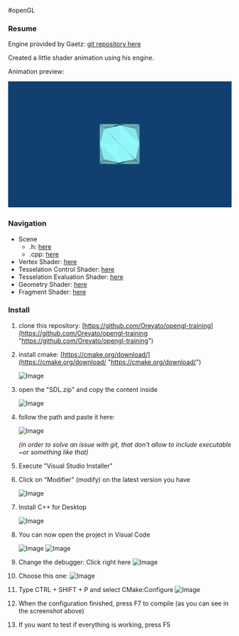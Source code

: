 #openGL 

### Resume

Engine provided by Gaetz: [git repository here](https://github.com/Gaetz/opengl-training)

Created a little shader animation using his engine.

Animation preview:

![Image](https://github.com/Oreyato/opengl-training/blob/MarieTheory/cube.gif)

### Navigation 

- Scene
    - .h: [here](https://github.com/Oreyato/opengl-training/blob/MarieTheory/AdvancedOpenGL/src/game/Scene_030_Test.h "https://github.com/Oreyato/opengl-training/blob/MarieTheory/AdvancedOpenGL/src/game/Scene_030_Test.h")
    - .cpp: [here](https://github.com/Oreyato/opengl-training/blob/MarieTheory/AdvancedOpenGL/src/game/Scene_030_Test.cpp "https://github.com/Oreyato/opengl-training/blob/MarieTheory/AdvancedOpenGL/src/game/Scene_030_Test.cpp")
- Vertex Shader: [here](https://github.com/Oreyato/opengl-training/blob/MarieTheory/AdvancedOpenGL/assets/shaders/030_test.vert "https://github.com/Oreyato/opengl-training/blob/MarieTheory/AdvancedOpenGL/assets/shaders/030_test.vert")
- Tesselation Control Shader: [here](https://github.com/Oreyato/opengl-training/blob/MarieTheory/AdvancedOpenGL/assets/shaders/030_test.tesc "https://github.com/Oreyato/opengl-training/blob/MarieTheory/AdvancedOpenGL/assets/shaders/030_test.tesc")
- Tesselation Evaluation Shader: [here](https://github.com/Oreyato/opengl-training/blob/MarieTheory/AdvancedOpenGL/assets/shaders/030_test.tese "https://github.com/Oreyato/opengl-training/blob/MarieTheory/AdvancedOpenGL/assets/shaders/030_test.tese")
- Geometry Shader: [here](https://github.com/Oreyato/opengl-training/blob/MarieTheory/AdvancedOpenGL/assets/shaders/030_test.geom "https://github.com/Oreyato/opengl-training/blob/MarieTheory/AdvancedOpenGL/assets/shaders/030_test.geom")
- Fragment Shader: [here](https://github.com/Oreyato/opengl-training/blob/MarieTheory/AdvancedOpenGL/assets/shaders/030_test.frag "https://github.com/Oreyato/opengl-training/blob/MarieTheory/AdvancedOpenGL/assets/shaders/030_test.frag")

### Install

1.  clone this repository: [https://github.com/Oreyato/opengl-training](https://github.com/Oreyato/opengl-training "https://github.com/Oreyato/opengl-training")
3.  install cmake: [https://cmake.org/download/](https://cmake.org/download/ "https://cmake.org/download/")

    ![Image](https://media.discordapp.net/attachments/1029294340700373053/1029294574864187392/unknown.png?width=400&height=27)    
    
3. open the "SDL.zip" and copy the content inside

    ![Image](https://media.discordapp.net/attachments/1029294340700373053/1029294941718970448/unknown.png?width=380&height=300)
    
4.  follow the path and paste it here:

    ![Image](https://media.discordapp.net/attachments/1029294340700373053/1029295076083499088/unknown.png?width=400&height=137)
    
    *(in order to solve an issue with git, that don't allow to include executable ~or something like that)*
    
6.  Execute "Visual Studio Installer"
    
7.  Click on "Modifier" (modify) on the latest version you have

    ![Image](https://media.discordapp.net/attachments/1029294340700373053/1029295559560941600/unknown.png?width=400&height=68)
    
8.  Install C++ for Desktop

    ![Image](https://media.discordapp.net/attachments/1029294340700373053/1029295839773999104/unknown.png?width=400&height=223)
    
9.  You can now open the project in Visual Code

    ![Image](https://media.discordapp.net/attachments/1029294340700373053/1029296097673367602/unknown.png?width=155&height=300)
    ![Image](https://media.discordapp.net/attachments/1029294340700373053/1029296160126533693/unknown.png?width=400&height=148)

10.  Change the debugger: Click right here
    ![Image](https://media.discordapp.net/attachments/1029294340700373053/1029296773518331944/unknown.png?width=400&height=46)
    
11.  Choose this one:
    ![Image](https://media.discordapp.net/attachments/1029294340700373053/1029296989449506876/unknown.png?width=400&height=123)
    
12.  Type CTRL + SHIFT + P and select CMake:Configure
    ![Image](https://media.discordapp.net/attachments/1029294340700373053/1029297249227907112/unknown.png?width=400&height=81)
    
13.   When the configuration finished, press F7 to compile (as you can see in the screenshot above)
    
14.  If you want to test if everything is working, press F5